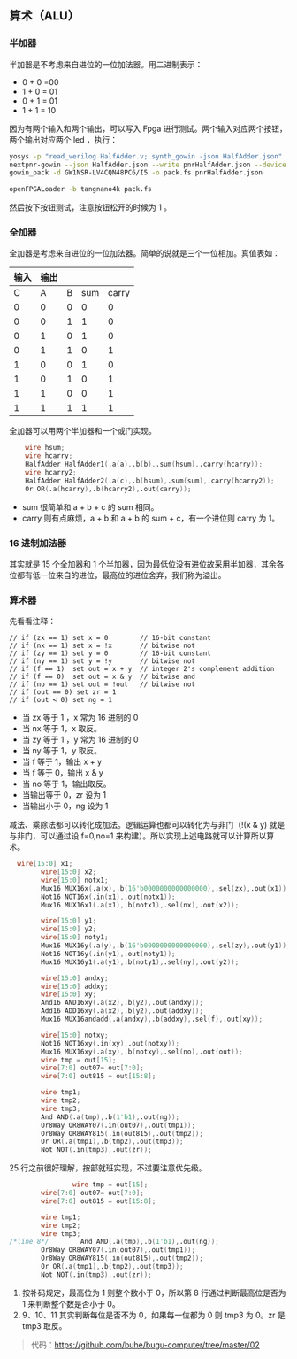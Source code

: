 ## 算术（ALU）

### 半加器

半加器是不考虑来自进位的一位加法器。用二进制表示：

- 0 + 0 =00
- 1 + 0 = 01
- 0 + 1 = 01
- 1 + 1 = 10

因为有两个输入和两个输出，可以写入 Fpga 进行测试。两个输入对应两个按钮，两个输出对应两个 led ，执行：

```bash
yosys -p "read_verilog HalfAdder.v; synth_gowin -json HalfAdder.json"
nextpnr-gowin --json HalfAdder.json --write pnrHalfAdder.json --device GW1NSR-LV4CQN48PC6/I5 --cst tangnano4k-2i2o.cst
gowin_pack -d GW1NSR-LV4CQN48PC6/I5 -o pack.fs pnrHalfAdder.json
	
openFPGALoader -b tangnano4k pack.fs
```

然后按下按钮测试，注意按钮松开的时候为 1 。

### 全加器

全加器是考虑来自进位的一位加法器。简单的说就是三个一位相加。真值表如：

| 输入 | 输出 |      |      |       |
| ---- | ---- | ---- | ---- | ----- |
| C    | A    | B    | sum  | carry |
| 0    | 0    | 0    | 0    | 0     |
| 0    | 0    | 1    | 1    | 0     |
| 0    | 1    | 0    | 1    | 0     |
| 0    | 1    | 1    | 0    | 1     |
| 1    | 0    | 0    | 1    | 0     |
| 1    | 0    | 1    | 0    | 1     |
| 1    | 1    | 0    | 0    | 1     |
| 1    | 1    | 1    | 1    | 1     |

全加器可以用两个半加器和一个或门实现。

```verilog
    wire hsum;
    wire hcarry;
    HalfAdder HalfAdder1(.a(a),.b(b),.sum(hsum),.carry(hcarry));
    wire hcarry2;
    HalfAdder HalfAdder2(.a(c),.b(hsum),.sum(sum),.carry(hcarry2));
    Or OR(.a(hcarry),.b(hcarry2),.out(carry));
```

- sum 很简单和 a + b + c 的 sum 相同。
- carry 则有点麻烦，a + b 和 a + b 的 sum + c，有一个进位则 carry 为 1。

### 16 进制加法器

其实就是 15 个全加器和 1 个半加器，因为最低位没有进位故采用半加器，其余各位都有低一位来自的进位，最高位的进位舍弃，我们称为溢出。

### 算术器

先看看注释：

```
// if (zx == 1) set x = 0        // 16-bit constant
// if (nx == 1) set x = !x       // bitwise not
// if (zy == 1) set y = 0        // 16-bit constant
// if (ny == 1) set y = !y       // bitwise not
// if (f == 1)  set out = x + y  // integer 2's complement addition
// if (f == 0)  set out = x & y  // bitwise and
// if (no == 1) set out = !out   // bitwise not
// if (out == 0) set zr = 1
// if (out < 0) set ng = 1
```

- 当 zx 等于 1 ，x 常为 16 进制的 0
- 当 nx 等于 1，x 取反。
- 当 zy 等于 1 ，y 常为 16 进制的 0
- 当 ny 等于 1，y 取反。
- 当 f 等于 1，输出 x + y
- 当 f 等于 0，输出 x & y
- 当 no 等于 1，输出取反。
- 当输出等于 0，zr 设为 1
- 当输出小于 0，ng 设为 1

减法、乘除法都可以转化成加法。逻辑运算也都可以转化为与非门（!(x & y) 就是与非门，可以通过设 f=0,no=1 来构建）。所以实现上述电路就可以计算所以算术。

```verilog
  wire[15:0] x1;
        wire[15:0] x2;
        wire[15:0] notx1;
    	Mux16 MUX16x(.a(x),.b(16'b0000000000000000),.sel(zx),.out(x1));
    	Not16 NOT16x(.in(x1),.out(notx1));
        Mux16 MUX16x1(.a(x1),.b(notx1),.sel(nx),.out(x2));

        wire[15:0] y1;
        wire[15:0] y2;
        wire[15:0] noty1;
    	Mux16 MUX16y(.a(y),.b(16'b0000000000000000),.sel(zy),.out(y1));
    	Not16 NOT16y(.in(y1),.out(noty1));
        Mux16 MUX16y1(.a(y1),.b(noty1),.sel(ny),.out(y2));

        wire[15:0] andxy;
        wire[15:0] addxy;
        wire[15:0] xy;
        And16 AND16xy(.a(x2),.b(y2),.out(andxy));
        Add16 ADD16xy(.a(x2),.b(y2),.out(addxy));
        Mux16 MUX16andadd(.a(andxy),.b(addxy),.sel(f),.out(xy));

        wire[15:0] notxy;
        Not16 NOT16xy(.in(xy),.out(notxy));
        Mux16 MUX16xy(.a(xy),.b(notxy),.sel(no),.out(out));
        wire tmp = out[15];
        wire[7:0] out07= out[7:0];
        wire[7:0] out815 = out[15:8];

        wire tmp1;
        wire tmp2;
        wire tmp3;
        And AND(.a(tmp),.b(1'b1),.out(ng));
        Or8Way OR8WAY07(.in(out07),.out(tmp1));
        Or8Way OR8WAY815(.in(out815),.out(tmp2));
        Or OR(.a(tmp1),.b(tmp2),.out(tmp3));
        Not NOT(.in(tmp3),.out(zr));
```

25 行之前很好理解，按部就班实现，不过要注意优先级。

```verilog
				wire tmp = out[15];
        wire[7:0] out07= out[7:0];
        wire[7:0] out815 = out[15:8];

        wire tmp1;
        wire tmp2;
        wire tmp3;
/*line 8*/        And AND(.a(tmp),.b(1'b1),.out(ng));
        Or8Way OR8WAY07(.in(out07),.out(tmp1));
        Or8Way OR8WAY815(.in(out815),.out(tmp2));
        Or OR(.a(tmp1),.b(tmp2),.out(tmp3));
        Not NOT(.in(tmp3),.out(zr));
```

1. 按补码规定，最高位为 1 则整个数小于 0，所以第 8 行通过判断最高位是否为 1 来判断整个数是否小于 0。
2. 9、10、11 其实判断每位是否不为 0，如果每一位都为 0 则 tmp3 为 0。zr 是 tmp3 取反。

> 代码：https://github.com/buhe/bugu-computer/tree/master/02